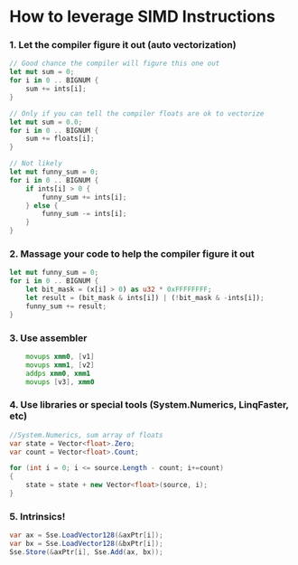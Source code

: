 # How to leverage SIMD Instructions
### 1. Let the compiler figure it out (auto vectorization)

```rust
// Good chance the compiler will figure this one out
let mut sum = 0;
for i in 0 .. BIGNUM {
    sum += ints[i];
}

// Only if you can tell the compiler floats are ok to vectorize
let mut sum = 0.0;
for i in 0 .. BIGNUM {
    sum += floats[i];
}

// Not likely
let mut funny_sum = 0;
for i in 0 .. BIGNUM {
    if ints[i] > 0 {
        funny_sum += ints[i];
    } else {
        funny_sum -= ints[i];
    }
}

```
### 2. Massage your code to help the compiler figure it out

```rust
let mut funny_sum = 0;
for i in 0 .. BIGNUM {        
    let bit_mask = (x[i] > 0) as u32 * 0xFFFFFFFF;
    let result = (bit_mask & ints[i]) | (!bit_mask & -ints[i]);
    funny_sum += result;    
}

```
### 3. Use assembler
```asm
    movups xmm0, [v1]  
    movups xmm1, [v2]  
    addps xmm0, xmm1   
    movups [v3], xmm0  
```
### 4. Use libraries or special tools (System.Numerics, LinqFaster, etc)
```c#
//System.Numerics, sum array of floats
var state = Vector<float>.Zero;
var count = Vector<float>.Count;

for (int i = 0; i <= source.Length - count; i+=count)
{
    state = state + new Vector<float>(source, i);
}
```

### 5. Intrinsics!
```c#
var ax = Sse.LoadVector128(&axPtr[i]);                       
var bx = Sse.LoadVector128(&bxPtr[i]);                        
Sse.Store(&axPtr[i], Sse.Add(ax, bx));                        
```